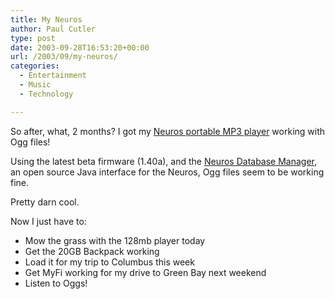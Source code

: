 ```yaml
---
title: My Neuros
author: Paul Cutler
type: post
date: 2003-09-28T16:53:20+00:00
url: /2003/09/my-neuros/
categories:
  - Entertainment
  - Music
  - Technology

---
```

So after, what, 2 months? I got my [Neuros portable MP3 player][1] working with Ogg files!

Using the latest beta firmware (1.40a), and the [Neuros Database Manager][2], an open source Java interface for the Neuros, Ogg files seem to be working fine.

Pretty darn cool.

Now I just have to:

  * Mow the grass with the 128mb player today
  * Get the 20GB Backpack working
  * Load it for my trip to Columbus this week
  * Get MyFi working for my drive to Green Bay next weekend
  * Listen to Oggs!

 [1]: http://www.neurosaudio.com
 [2]: http://neurosdbm.sourceforge.net/